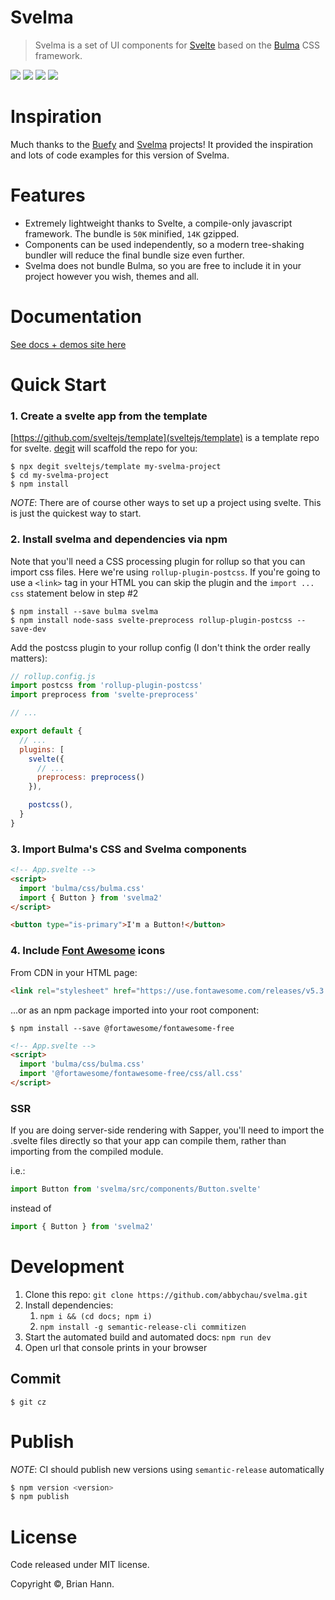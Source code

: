 # Svelma

> Svelma is a set of UI components for [Svelte](https://svelte.dev) based on the [Bulma](http://bulma.io) CSS framework.

<a href="https://www.npmjs.com/package/svelma"><img src="https://img.shields.io/npm/v/svelma.svg" /></a>
<a href="https://www.npmjs.com/package/svelma"><img src="https://img.shields.io/npm/l/svelma.svg" /></a>
<a href="https://bundlephobia.com/result?p=svelma"><img src="https://badgen.net/bundlephobia/minzip/svelma"></a>
<a href="https://travis-ci.com/abbychau/svelma"><img src="https://travis-ci.com/abbychau/svelma.svg?branch=master"></a>

<!-- <a href="https://circleci.com/gh/abbychau/svelma"><img src="https://img.shields.io/circleci/project/abbychau/svelma/svelma.svg?style=flat-square" /></a> -->
<!-- <a href="https://codecov.io/gh/svelma/svelma"><img src="https://img.shields.io/codecov/c/github/svelma/svelma.svg?style=flat-square" /></a> -->

# Inspiration

Much thanks to the [Buefy](https://buefy.org) and [Svelma](https://c0bra.github.io/svelma/) projects! It provided the inspiration and lots of code examples for this version of Svelma.

# Features

- Extremely lightweight thanks to Svelte, a compile-only javascript framework. The bundle is `50K` minified, `14K` gzipped.
- Components can be used independently, so a modern tree-shaking bundler will reduce the final bundle size even further.
- Svelma does not bundle Bulma, so you are free to include it in your project however you wish, themes and all.

# Documentation

[See docs + demos site here](https://abbychau.github.io/svelma2)

# Quick Start

### 1. Create a svelte app from the template

[https://github.com/sveltejs/template](sveltejs/template) is a template repo for svelte. [degit](https://www.npmjs.com/package/degit) will scaffold the repo for you:

    $ npx degit sveltejs/template my-svelma-project
    $ cd my-svelma-project
    $ npm install

_NOTE_: There are of course other ways to set up a project using svelte. This is just the quickest way to start.

### 2. Install svelma and dependencies via npm

Note that you'll need a CSS processing plugin for rollup so that you can import css files. Here we're using `rollup-plugin-postcss`. If you're going to use a
`<link>` tag in your HTML you can skip the plugin and the `import ... css` statement below in step #2

    $ npm install --save bulma svelma
    $ npm install node-sass svelte-preprocess rollup-plugin-postcss --save-dev

Add the postcss plugin to your rollup config (I don't think the order really matters):

```js
// rollup.config.js
import postcss from 'rollup-plugin-postcss'
import preprocess from 'svelte-preprocess'

// ...

export default {
  // ...
  plugins: [
    svelte({
      // ...
      preprocess: preprocess()
    }),

    postcss(),
  }
}
```

### 3. Import Bulma's CSS and Svelma components

```html
<!-- App.svelte -->
<script>
  import 'bulma/css/bulma.css'
  import { Button } from 'svelma2'
</script>

<button type="is-primary">I'm a Button!</button>
```

### 4. Include [Font Awesome](https://fontawesome.com/) icons

From CDN in your HTML page:

```html
<link rel="stylesheet" href="https://use.fontawesome.com/releases/v5.3.1/css/all.css"></link>
```

...or as an npm package imported into your root component:

    $ npm install --save @fortawesome/fontawesome-free

```html
<!-- App.svelte -->
<script>
  import 'bulma/css/bulma.css'
  import '@fortawesome/fontawesome-free/css/all.css'
</script>
```

### SSR

If you are doing server-side rendering with Sapper, you'll need to import the .svelte files directly so that your app can compile them, rather than importing from the compiled module.

i.e.:

```js
import Button from 'svelma/src/components/Button.svelte'
```

instead of

```js
import { Button } from 'svelma2'
```

# Development

1. Clone this repo: `git clone https://github.com/abbychau/svelma.git`
2. Install dependencies:
   1. `npm i && (cd docs; npm i)`
   2. `npm install -g semantic-release-cli commitizen`
3. Start the automated build and automated docs: `npm run dev`
4. Open url that console prints in your browser

## Commit

    $ git cz

# Publish

_NOTE_: CI should publish new versions using `semantic-release` automatically

```bash
$ npm version <version>
$ npm publish
```

# License

Code released under MIT license.

Copyright &copy;, Brian Hann.
